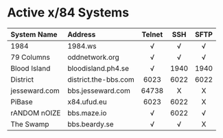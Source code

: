 # Active x/84 Systems

| System Name | Address | Telnet | SSH | SFTP |
|:------------|:--------|:------:|:---:|:----:|
| 1984 | 1984.ws | √ | √ | √ |
| 79 Columns | oddnetwork.org | √ | √ | √ |
| Blood Island | bloodisland.ph4.se | √ | 1940 | 1940 |
| District | district.the-bbs.com | 6023 | 6022 | 6022 |
| jesseward.com | bbs.jesseward.com | 64738 | X | X | X |
| PiBase | x84.ufud.eu | 6023 | 6022 | X |
| rANDOM nOIZE | bbs.maze.io | √ | 6022 | √ |
| The Swamp | bbs.beardy.se | √ | √ | X |
